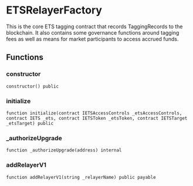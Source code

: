 # ETSRelayerFactory

This is the core ETS tagging contract that records TaggingRecords to the blockchain.
It also contains some governance functions around tagging fees as well as means for market
participants to access accrued funds.

## Functions

### constructor

```solidity
constructor() public
```

### initialize

```solidity
function initialize(contract IETSAccessControls _etsAccessControls, contract IETS _ets, contract IETSToken _etsToken, contract IETSTarget _etsTarget) public
```

### \_authorizeUpgrade

```solidity
function _authorizeUpgrade(address) internal
```

### addRelayerV1

```solidity
function addRelayerV1(string _relayerName) public payable
```

